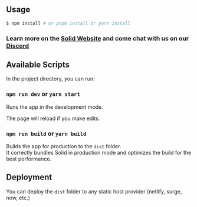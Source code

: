 ## Usage

```bash
$ npm install # or pnpm install or yarn install
```

### Learn more on the [Solid Website](https://solidjs.com) and come chat with us on our [Discord](https://discord.com/invite/solidjs)

## Available Scripts

In the project directory, you can run:

### `npm run dev` or `yarn start`

Runs the app in the development mode.<br>

The page will reload if you make edits.<br>

### `npm run build` or `yarn build`

Builds the app for production to the `dist` folder.<br>
It correctly bundles Solid in production mode and optimizes the build for the best performance.

## Deployment

You can deploy the `dist` folder to any static host provider (netlify, surge, now, etc.)
